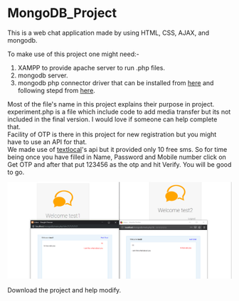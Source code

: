 # MongoDB_Project
This is a web chat application made by using HTML, CSS, AJAX, and mongodb.

To make use of this project one might need:-
  1. XAMPP to provide apache server to run .php files.
  2. mongodb server.
  3. mongodb php connector driver that can be installed from [here](https://getcomposer.org/) and following stepd from 
      [here](https://www.php.net/manual/en/mongodb.tutorial.library.php).
      

Most of the file's name in this project explains their purpose in project.<br/>
experiment.php is a file which include code to add media transfer but its not included in the final version. I would love if someone can help
complete that.<br/>
Facility of OTP is there in this project for new registration but you might have to use an API for that.<br/>
We made use of [textlocal](https://www.textlocal.in/simple-developer-sms-api)'s
api but it provided only 10 free sms. So for time being once you have filled in Name, Password and Mobile number click on Get OTP and after that
put 123456 as the otp and hit Verify. You will be good to go.

<img src="images/activity.png" width="680"/>

Download the project and help modify.
